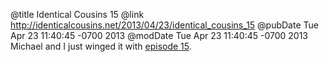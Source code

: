 @title Identical Cousins 15
@link http://identicalcousins.net/2013/04/23/identical_cousins_15
@pubDate Tue Apr 23 11:40:45 -0700 2013
@modDate Tue Apr 23 11:40:45 -0700 2013
Michael and I just winged it with <a href="http://identicalcousins.net/2013/04/23/identical_cousins_15">episode 15</a>.
